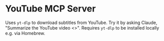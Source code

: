 # YouTube MCP Server

Uses `yt-dlp` to download subtitles from YouTube. Try it by asking Claude, "Summarize the YouTube video <<URL>>". Requires `yt-dlp` to be installed locally e.g. via Homebrew.
